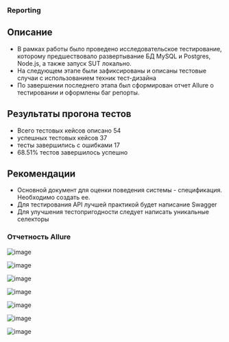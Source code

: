 ### Reporting

## Описание
- В рамках работы было проведено исследовательское тестирование, которому предшествовало развертывание БД MySQL и Postgres, Node.js, а также запуск SUT локально.
- На следующем этапе были зафиксированы и описаны тестовые случаи с использованием техник тест-дизайна
- По завершении последнего этапа был сформирован отчет Allure о тестировании и оформлены баг репорты.

## Результаты прогона тестов
- Всего тестовых кейсов описано 54
- успешных тестовых кейсов 37
- тесты завершились с ошибками 17
- 68.51% тестов завершилось успешно

## Рекомендации 

- Основной документ для оценки поведения системы - спецификация. Необходимо создать ее.
- Для тестирования API лучшей практикой будет написание Swagger
- Для улучшения тестопригодности следует написать уникальные селекторы

### Отчетность Allure
![image](https://user-images.githubusercontent.com/94902304/209438142-f731de41-b689-4ef6-914c-adcfa8a200b5.png)

![image](https://user-images.githubusercontent.com/94902304/209438170-f10e71a3-bb86-41e4-9c2f-04d4282d0f74.png)

![image](https://user-images.githubusercontent.com/94902304/209438191-8567aca9-64a6-4f58-a673-38d52a337e38.png)

![image](https://user-images.githubusercontent.com/94902304/209438197-5581575d-b7c6-4f01-8799-b302edc7bda7.png)

![image](https://user-images.githubusercontent.com/94902304/209438205-00fe3dee-708b-4a7a-8cff-f26e0830aa27.png)

![image](https://user-images.githubusercontent.com/94902304/209438214-0d5cb805-e506-435a-8d00-870403523ebc.png)

![image](https://user-images.githubusercontent.com/94902304/209438219-574628c9-d371-4a11-855c-521c75bb5683.png)

